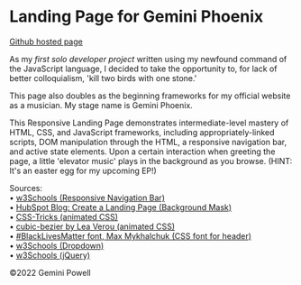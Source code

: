 # Landing Page for Gemini Phoenix

[Github hosted page](https://)

As my *first solo developer project* written using my newfound command of the JavaScript language, I decided to take the opportunity to, for lack of better colloquialism, 'kill two birds with one stone.'

This page also doubles as the beginning frameworks for my official website as a musician.
My stage name is Gemini Phoenix.

This Responsive Landing Page demonstrates intermediate-level mastery of HTML, CSS, and JavaScript frameworks, including appropriately-linked scripts, DOM manipulation through the HTML, a responsive navigation bar, and active state elements. Upon a certain interaction when greeting the page, a little 'elevator music' plays in the background as you browse. (HINT: It's an easter egg for my upcoming EP!)

Sources:<br>
• [w3Schools (Responsive Navigation Bar)](https://www.w3schools.com/howto/howto_js_topnav_responsive.asp)<br>
• [HubSpot Blog: Create a Landing Page (Background Mask)](https://blog.hubspot.com/website/create-html-landing-page)<br>
• [CSS-Tricks (animated CSS)](https://css-tricks.com/a-handy-little-system-for-animated-entrances-in-css/)<br>
• [cubic-bezier by Lea Verou (animated CSS)](https://cubic-bezier.com)<br>
• [#BlackLivesMatter font, Max Mykhalchuk (CSS font for header)](https://codepen.io/s1mpson/pen/MWKYMEe)<br>
• [w3Schools (Dropdown)](https://www.w3schools.com/howto/howto_css_dropdown_navbar.asp)<br>
• [w3Schools (jQuery)](https://www.w3schools.com/jquery/jquery_get_started.asp)<br>

©2022 Gemini Powell
